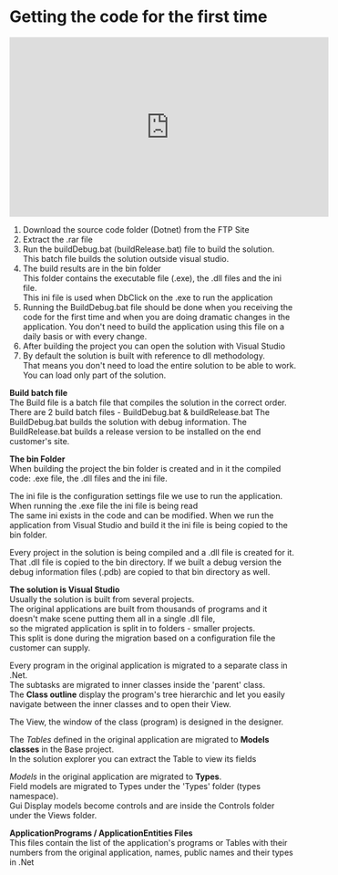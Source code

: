 ﻿# Getting the code for the first time

<iframe width="560" height="315" src="https://www.youtube.com/embed/cqMe4SoLVzY1" frameborder="0" allowfullscreen></iframe>


1.	Download the source code folder (Dotnet) from the FTP Site
1.	Extract the .rar file 
1.  Run the buildDebug.bat (buildRelease.bat) file to build the solution.  
    This batch file builds the solution outside visual studio.  
1.  The build results are in the bin folder  
        This folder contains the executable file (.exe), the .dll files and the ini file.  
        This ini file is used when DbClick on the .exe to run the application
1.  Running the BuildDebug.bat file should be done when you receiving the code for the first time and when you are doing dramatic changes in the application. You don't need to build the application using this file on a daily basis or with every change.
1.	After building the project you can open the solution with Visual Studio
1.  By default the solution is built with reference to dll methodology.  
    That means you don't need to load the entire solution to be able to work.  
    You can load only part of the solution.  



**Build batch file**  
The Build file is a batch file that compiles the solution in the correct order.
There are 2 build batch files - BuildDebug.bat & buildRelease.bat
The BuildDebug.bat builds the solution with debug information.
The BuildRelease.bat builds a release version to be installed on the end customer's site. 

**The bin Folder**  
When building the project the bin folder is created and in it the compiled code: .exe file, the .dll files and the ini file.  

The ini file is the configuration settings file we use to run the application.  
When running the .exe file the ini file is being read  
The same ini exists in the code and can be modified.
When we run the application from Visual Studio and build it the ini file is being copied to the bin folder.  

Every project in the solution is being compiled and a .dll file is created for it.  
That .dll file is copied to the bin directory. 
If we built a debug version the debug information files (.pdb) are copied to that bin directory as well.  

**The solution is Visual Studio**  
Usually the solution is built from several projects.  
The original applications are built from thousands of programs and it doesn't make scene putting them all in a single .dll file,  
so the migrated application is split in to folders - smaller projects.  
This split is done during the migration based on a configuration file the customer can supply.  

Every program in the original application is migrated to a separate class in .Net.  
The subtasks are migrated to inner classes inside the 'parent' class.  
The **Class outline** display the program's tree hierarchic and let you easily navigate between the inner classes and to open their View.     

The View, the window of the class (program) is designed in the designer.  

The *Tables* defined in the original application are migrated to **Models classes** in the Base project.  
In the solution explorer you can extract the Table to view its fields
  
*Models* in the original application are migrated to **Types**.  
Field models are migrated to Types under the 'Types' folder (types namespace).  
Gui Display models become controls and are inside the Controls folder under the Views folder.   


**ApplicationPrograms / ApplicationEntities Files**  
This files contain the list of the application's programs or Tables with their numbers from the original application, names, public names and their types in .Net

